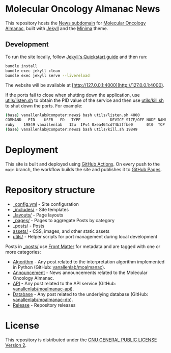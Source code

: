 # Molecular Oncology Almanac News
This repository hosts the [News subdomain](https://news.moalmanac.org) for [Molecular Oncology Almanac](https://dev.moalmanac.org), built with [Jekyll](https://jekyllrb.com/) and the [Minima](https://github.com/jekyll/minima) theme.

## Development
To run the site locally, follow [Jekyll's Quickstart guide](https://jekyllrb.com/docs/) and then run:
```bash
bundle install
bundle exec jekyll clean
bundle exec jekyll serve --livereload
```
The website will be available at [http://127.0.0.1:4000](http://127.0.0.1:4000).

If the ports fail to close when shutting down the application, use [utils/listen.sh](utils/listen.sh) to obtain the PID value of the service and then use [utils/kill.sh](utils/kill.sh) to shut down the ports. For example:
```bash
(base) vanallenlab@computer:news$ bash utils/listen.sh 4000
COMMAND   PID    USER   FD   TYPE             DEVICE SIZE/OFF NODE NAME
ruby    19849 vanallenlab   12u  IPv4 0xea464cd74b3ffbe0      0t0  TCP 127.0.0.1:4000 (LISTEN)
(base) vanallenlab@computer:news$ bash utils/kill.sh 19849
```

# Deployment
This site is built and deployed using [GitHub Actions](https://github.com/features/actions). On every push to the `main` branch, the workflow builds the site and publishes it to [GitHub Pages](https://docs.github.com/en/pages).

# Repository structure
- [_config.yml](_config.yml) - Site configuration
- [_includes/](_includes/) - Site templates
- [_layouts/](_layouts/) - Page layouts
- [_pages/](_pages/) - Pages to aggregate Posts by category
- [_posts/](_posts/) - Posts
- [assets/](assets/) - CSS, images, and other static assets
- [utils/](utils/) - Helper scripts for port management during local development

Posts in [_posts/](_posts/) use [Front Matter](https://jekyllrb.com/docs/front-matter/) for metadata and are tagged with one or more categories:
- [Algorithm](https://news.moalmanac.org/category/algorithm) - Any post related to the interpretation algorithm implemented in Python (GitHub: [vanallenlab/moalmanac](https://github.com/vanallenlab/moalmanac)). 
- [Announcement](https://news.moalmanac.org/category/announcement) - News announcements related to the Molecular Oncology Almanac.
- [API](https://news.moalmanac.org/category/api) - Any post related to the API service (GitHub: [vanallenlab/moalmanac-api](https://github.com/vanallenlab/moalmanac-api)). 
- [Database](https://news.moalmanac.org/category/database) - Any post related to the underlying database (GitHub: [vanallenlab/moalmanac-db](https://github.com/vanallenlab/moalmanac-db)). 
- [Release](https://news.moalmanac.org/category/release) - Repository releases

# License
This repository is distributed under the [GNU GENERAL PUBLIC LICENSE Version 2](./LICENSE).
